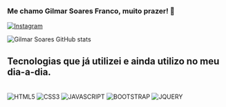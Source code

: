 ### Me chamo Gilmar Soares Franco, muito prazer! 🚀

[![Instagram](https://img.shields.io/badge/Instagram-E4405F?style=for-the-badge&logo=instagram&logoColor=white)](https://instagram.com/tsngigico?igshid=NTA5ZTk1NTc=)

![Gilmar Soares GitHub stats](https://github-readme-stats.vercel.app/api?username=GilmarSFranco&show_icons=true&theme=dracula)

## Tecnologias que já utilizei e ainda utilizo no meu dia-a-dia.

<div style="display: inline_block"><br/>
<img align="center" alt="HTML5" src="https://img.shields.io/badge/HTML5-E34F26?style=for-the-badge&logo=html5&logoColor=white"/>
<img align="center" alt="CSS3" src="https://img.shields.io/badge/CSS3-1572B6?style=for-the-badge&logo=css3&logoColor=white"/>
<img align="center" alt="JAVASCRIPT" src="https://img.shields.io/badge/JavaScript-F7DF1E?style=for-the-badge&logo=javascript&logoColor=white"/>
<img align="center" alt="BOOTSTRAP" src="https://img.shields.io/badge/Bootstrap-563D7C?style=for-the-badge&logo=bootstrap&logoColor=white"/>
<img align="center" alt="JQUERY" src="https://img.shields.io/badge/jQuery-0769AD?style=for-the-badge&logo=jquery&logoColor=white"/>
</div><br/>
